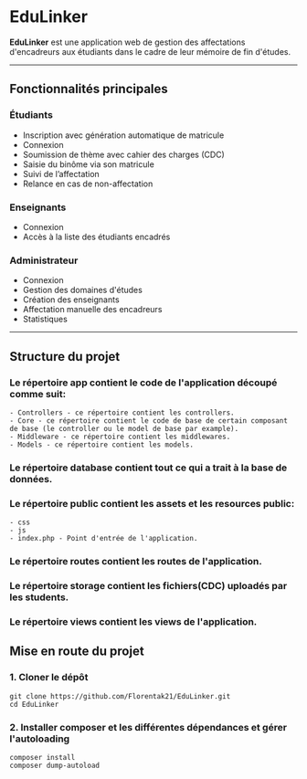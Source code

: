 # EduLinker

**EduLinker** est une application web de gestion des affectations d'encadreurs aux étudiants dans le cadre de leur mémoire de fin d'études.

---

##  Fonctionnalités principales

###  Étudiants
- Inscription avec génération automatique de matricule
- Connexion
- Soumission de thème avec cahier des charges (CDC)
- Saisie du binôme via son matricule
- Suivi de l’affectation
- Relance en cas de non-affectation

###  Enseignants
- Connexion
- Accès à la liste des étudiants encadrés

###  Administrateur
- Connexion
- Gestion des domaines d'études
- Création des enseignants
- Affectation manuelle des encadreurs
- Statistiques

---

##  Structure du projet

### Le répertoire app contient le code de l'application découpé comme suit:
    - Controllers - ce répertoire contient les controllers.
    - Core - ce répertoire contient le code de base de certain composant de base (le controller ou le model de base par example).
    - Middleware - ce répertoire contient les middlewares.
    - Models - ce répertoire contient les models.
  
### Le répertoire database contient tout ce qui a trait à la base de données.

### Le répertoire public contient les assets et les resources public:
    - css
    - js
    - index.php - Point d'entrée de l'application.

### Le répertoire routes contient les routes de l'application.

### Le répertoire storage contient les fichiers(CDC) uploadés par les students.

### Le répertoire views contient les views de l'application.


##  Mise en route du projet

### 1. Cloner le dépôt
    git clone https://github.com/Florentak21/EduLinker.git
    cd EduLinker

### 2. Installer composer et les différentes dépendances et gérer l'autoloading
    composer install
    composer dump-autoload